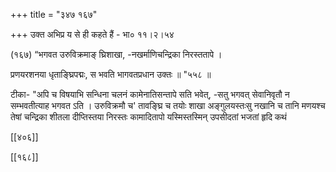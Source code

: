 +++
title = "३४७ १६७"

+++
उक्त अभिप्र य से ही कहते हैं - भा० ११।२।५४ 

(१६७) “भगवत उरुविक्रमाङ् घ्रिशाखा, -नखर्माणिचन्द्रिका निरस्ततापे । 

प्रणयरशनया धृताङ्घ्रिपद्मः, स भवति भागवतप्रधान उक्तः ॥ "५५८ ॥ 

टीका- "अपि च विषयाभि सन्धिना चलनं कामेनातिसन्तापे सति भवेत्, -सतु भगवत् सेवानिवृतौ न सम्भवतीत्याह भगवत ऽति । उरुविक्रमौ च' ताव‌ङ्घ्रि च तयोः शाखा अङ्गुलयस्तःसु नखानि च तानि मणयश्च तेषां चन्द्रिका शीतला दीप्तिस्तया निरस्तः कामादितापो यस्मिस्तस्मिन् उपसीदतां भजतां हृदि कथं 

[[४०६]] 

[[१६८]]
